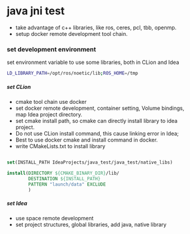 # java jni test
- take advantage of c++ libraries, like ros, ceres, pcl, tbb, openmp.
- setup docker remote development tool chain.


### set development environment

set environment variable to use some libraries, both in CLion and Idea

```sh
LD_LIBRARY_PATH=/opt/ros/noetic/lib;ROS_HOME=/tmp
```


##### set CLion
- cmake tool chain use docker
- set docker remote development, container setting, Volume bindings, map Idea project directory.
- set cmake install path, so cmake can directly install library to idea project.
- Do not use CLion install command, this cause linking error in Idea;
- Best to use docker cmake and install command in docker.
- write CMakeLists.txt to install library

```cmake

set(INSTALL_PATH IdeaProjects/java_test/java_test/native_libs)

install(DIRECTORY ${CMAKE_BINARY_DIR}/lib/
        DESTINATION ${INSTALL_PATH}
        PATTERN "launch/data" EXCLUDE
        )
```


##### set Idea

- use space remote development
- set project structures, global libraries, add java, native library
